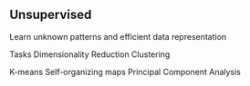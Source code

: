 ## Unsupervised 

Learn unknown patterns and efficient data representation

Tasks
Dimensionality Reduction
Clustering

K-means
Self-organizing maps
Principal Component Analysis